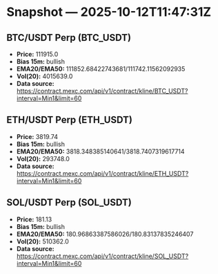 # Snapshot — 2025-10-12T11:47:31Z

## BTC/USDT Perp (BTC_USDT)
- **Price:** 111915.0
- **Bias 15m:** bullish
- **EMA20/EMA50:** 111852.68422743681/111742.11562092935
- **Vol(20):** 4015639.0
- **Data source:** https://contract.mexc.com/api/v1/contract/kline/BTC_USDT?interval=Min1&limit=60

## ETH/USDT Perp (ETH_USDT)
- **Price:** 3819.74
- **Bias 15m:** bullish
- **EMA20/EMA50:** 3818.348385140641/3818.7407319617714
- **Vol(20):** 293748.0
- **Data source:** https://contract.mexc.com/api/v1/contract/kline/ETH_USDT?interval=Min1&limit=60

## SOL/USDT Perp (SOL_USDT)
- **Price:** 181.13
- **Bias 15m:** bullish
- **EMA20/EMA50:** 180.96863387586026/180.83137835246407
- **Vol(20):** 510362.0
- **Data source:** https://contract.mexc.com/api/v1/contract/kline/SOL_USDT?interval=Min1&limit=60
